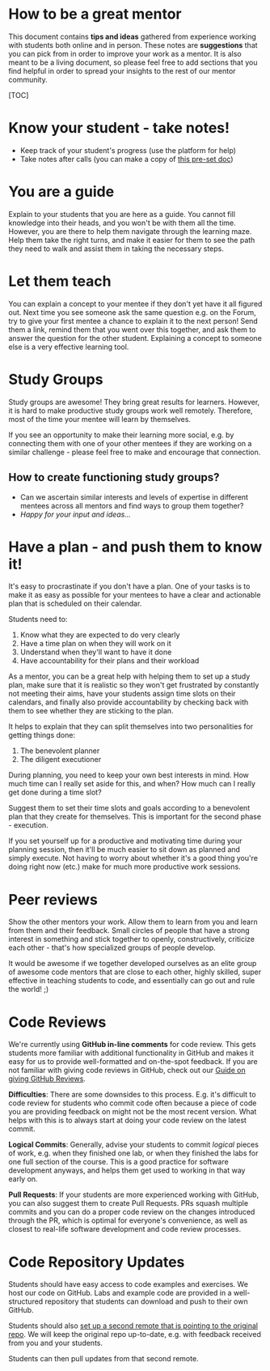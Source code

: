 # How to be a great mentor

This document contains **tips and ideas** gathered from experience working with students both online and in person. These notes are **suggestions** that you can pick from in order to improve your work as a mentor. It is also meant to be a living document, so please feel free to add sections that you find helpful in order to spread your insights to the rest of our mentor community.

[TOC]

# Know your student - take notes!

*   Keep track of your student's progress (use the platform for help)
*   Take notes after calls (you can make a copy of [this pre-set doc](13_student_notes.md))

# You are a guide

Explain to your students that you are here as a guide. You cannot fill knowledge into their heads, and you won't be with them all the time. However, you are there to help them navigate through the learning maze. Help them take the right turns, and make it easier for them to see the path they need to walk and assist them in taking the necessary steps.

# Let them teach

You can explain a concept to your mentee if they don't yet have it all figured out. Next time you see someone ask the same question e.g. on the Forum, try to give your first mentee a chance to explain it to the next person! Send them a link, remind them that you went over this together, and ask them to answer the question for the other student. Explaining a concept to someone else is a very effective learning tool.

# Study Groups

Study groups are awesome! They bring great results for learners. However, it is hard to make productive study groups work well remotely. Therefore, most of the time your mentee will learn by themselves.

If you see an opportunity to make their learning more social, e.g. by connecting them with one of your other mentees if they are working on a similar challenge - please feel free to make and encourage that connection.

## How to create functioning study groups?

*   Can we ascertain similar interests and levels of expertise in different mentees across all mentors and find ways to group them together?
*   _Happy for your input and ideas..._

# Have a plan - and push them to know it!

It's easy to procrastinate if you don't have a plan. One of your tasks is to make it as easy as possible for your mentees to have a clear and actionable plan that is scheduled on their calendar.

Students need to:

1. Know what they are expected to do very clearly
2. Have a time plan on when they will work on it
3. Understand when they'll want to have it done
4. Have accountability for their plans and their workload

As a mentor, you can be a great help with helping them to set up a study plan, make sure that it is realistic so they won't get frustrated by constantly not meeting their aims, have your students assign time slots on their calendars, and finally also provide accountability by checking back with them to see whether they are sticking to the plan.

It helps to explain that they can split themselves into two personalities for getting things done:

1. The benevolent planner
2. The diligent executioner

During planning, you need to keep your own best interests in mind. How much time can I really set aside for this, and when? How much can I really get done during a time slot?

Suggest them to set their time slots and goals according to a benevolent plan that they create for themselves. This is important for the second phase - execution.

If you set yourself up for a productive and motivating time during your planning session, then it'll be much easier to sit down as planned and simply execute. Not having to worry about whether it's a good thing you're doing right now (etc.) make for much more productive work sessions.

# Peer reviews

Show the other mentors your work. Allow them to learn from you and learn from them and their feedback. Small circles of people that have a strong interest in something and stick together to openly, constructively, criticize each other - that's how specialized groups of people develop.

It would be awesome if we together developed ourselves as an elite group of awesome code mentors that are close to each other, highly skilled, super effective in teaching students to code, and essentially can go out and rule the world! ;)

# Code Reviews

We're currently using **GitHub in-line comments** for code review. This gets students more familiar with additional functionality in GitHub and makes it easy for us to provide well-formatted and on-the-spot feedback. If you are not familiar with giving code reviews in GitHub, check out our [Guide on giving GitHub Reviews](14_tips.md#do-code-reviews-on-github).

**Difficulties**: There are some downsides to this process. E.g. it's difficult to code review for students who commit code often because a piece of code you are providing feedback on might not be the most recent version. What helps with this is to always start at doing your code review on the latest commit.

**Logical Commits**: Generally, advise your students to commit _logical_ pieces of work, e.g. when they finished one lab, or when they finished the labs for one full section of the course. This is a good practice for software development anyways, and helps them get used to working in that way early on.

**Pull Requests**: If your students are more experienced working with GitHub, you can also suggest them to create Pull Requests. PRs squash multiple commits and you can do a proper code review on the changes introduced through the PR, which is optimal for everyone's convenience, as well as closest to real-life software development and code review processes.

# Code Repository Updates

Students should have easy access to code examples and exercises. We host our code on GitHub. Labs and example code are provided in a well-structured repository that students can download and push to their own GitHub.

Students should also [set up a second remote that is pointing to the original repo](http://forum.codingnomads.co/t/adding-a-second-remote/68). We will keep the original repo up-to-date, e.g. with feedback received from you and your students.

Students can then pull updates from that second remote.
